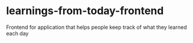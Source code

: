 # learnings-from-today-frontend
Frontend for application that helps people keep track of what they learned each day
